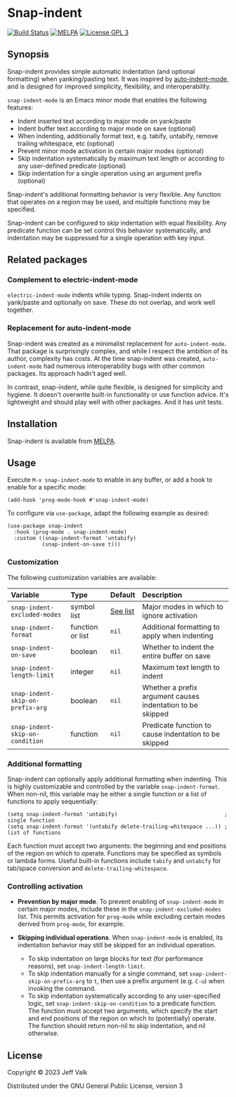 # Snap-indent

[![Build Status](https://github.com/jeffvalk/snap-indent/actions/workflows/test.yml/badge.svg?branch=master)](https://github.com/jeffvalk/snap-indent/actions)
[![MELPA](https://melpa.org/packages/snap-indent-badge.svg)](https://melpa.org/#/snap-indent)
[![License GPL 3](https://img.shields.io/badge/license-GPL_3-green.svg)](http://www.gnu.org/licenses/gpl-3.0.txt)

## Synopsis

Snap-indent provides simple automatic indentation (and optional formatting) when yanking/pasting text. It was inspired by [auto-indent-mode](https://github.com/mattfidler/auto-indent-mode.el), and is designed for improved simplicity, flexibility, and interoperability.

`snap-indent-mode` is an Emacs minor mode that enables the following features:

- Indent inserted text according to major mode on yank/paste
- Indent buffer text according to major mode on save (optional)
- When indenting, additionally format text, e.g. tabify, untabify, remove trailing whitespace, etc (optional)
- Prevent minor mode activation in certain major modes (optional)
- Skip indentation systematically by maximum text length or according to any user-defined predicate (optional)
- Skip indentation for a single operation using an argument prefix (optional)

Snap-indent's additional formatting behavior is very flexible. Any function that operates on a region may be used, and multiple functions may be specified.

Snap-indent can be configured to skip indentation with equal flexibility. Any predicate function can be set control this behavior systematically, and indentation may be suppressed for a single operation with key input.

## Related packages

### Complement to electric-indent-mode

`electric-indent-mode` indents while typing. Snap-indent indents on yank/paste and optionally on save. These do not overlap, and work well together.

### Replacement for auto-indent-mode

Snap-indent was created as a minimalist replacement for `auto-indent-mode`. That package is surprisingly complex, and while I respect the ambition of its author, complexity has costs. At the time snap-indent was created, `auto-indent-mode` had numerous interoperability bugs with other common packages. Its approach hadn't aged well.

In contrast, snap-indent, while quite flexible, is designed for simplicity and hygiene. It doesn't overwrite built-in functionality or use function advice. It's lightweight and should play well with other packages. And it has unit tests.

## Installation

Snap-indent is available from [MELPA](https://melpa.org/). 

## Usage

Execute `M-x snap-indent-mode` to enable in any buffer, or add a hook to enable for a specific mode:

```elisp
(add-hook 'prog-mode-hook #'snap-indent-mode)
```

To configure via `use-package`, adapt the following example as desired:

```elisp
(use-package snap-indent
  :hook (prog-mode . snap-indent-mode)
  :custom ((snap-indent-format 'untabify)
           (snap-indent-on-save t)))
```

### Customization

The following customization variables are available:

| Variable                         | Type             | Default           | Description                                                |
|:---------------------------------|:-----------------|:------------------|:-----------------------------------------------------------|
| `snap-indent-excluded-modes`     | symbol list      | [See list][modes] | Major modes in which to ignore activation                  |
| `snap-indent-format`             | function or list | `nil`             | Additional formatting to apply when indenting              |
| `snap-indent-on-save`            | boolean          | `nil`             | Whether to indent the entire buffer on save                |
| `snap-indent-length-limit`       | integer          | `nil`             | Maximum text length to indent                              |
| `snap-indent-skip-on-prefix-arg` | boolean          | `nil`             | Whether a prefix argument causes indentation to be skipped |
| `snap-indent-skip-on-condition`  | function         | `nil`             | Predicate function to cause indentation to be skipped      |

[modes]: snap-indent.el#L60-L77

### Additional formatting

Snap-indent can optionally apply additional formatting when indenting. This is highly customizable and controlled by the variable `snap-indent-format`. When non-nil, this variable may be either a single function or a list of functions to apply sequentially:

```elisp
(setq snap-indent-format 'untabify)                                  ; single function
(setq snap-indent-format '(untabify delete-trailing-whitespace ...)) ; list of functions
```

Each function must accept two arguments: the beginning and end positions of the region on which to operate. Functions may be specified as symbols or lambda forms. Useful built-in functions include `tabify` and `untabify` for tab/space conversion and `delete-trailing-whitespace`.

### Controlling activation

- **Prevention by major mode**. To prevent enabling of `snap-indent-mode` in certain major modes, include these in the `snap-indent-excluded-modes` list. This permits activation for `prog-mode` while excluding certain modes derived from `prog-mode`, for example.

- **Skipping individual operations**.
When `snap-indent-mode` is enabled, its indentation behavior may still be skipped for an individual operation.

    - To skip indentation on large blocks for text (for performance reasons), set `snap-indent-length-limit`.
    - To skip indentation manually for a single command, set `snap-indent-skip-on-prefix-arg` to `t`, then use a prefix argument (e.g. `C-u`) when invoking the command.
    - To skip indentation systematically according to any user-specified logic, set `snap-indent-skip-on-condition` to a predicate function. The function must accept two arguments, which specify the start and end positions of the region on which to (potentially) operate. The function should return non-nil to skip indentation, and nil otherwise.

## License

Copyright © 2023 Jeff Valk

Distributed under the GNU General Public License, version 3
